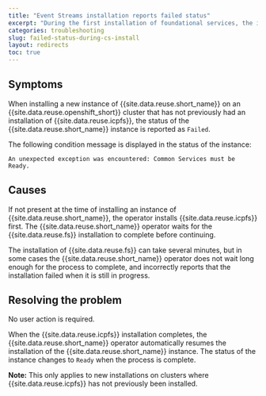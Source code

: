 ```yaml
---
title: "Event Streams installation reports failed status"
excerpt: "During the first installation of foundational services, the installation for the Event Streams instance reports a failed status."
categories: troubleshooting
slug: failed-status-during-cs-install
layout: redirects
toc: true
---
```


## Symptoms

When installing a new instance of {{site.data.reuse.short_name}} on an {{site.data.reuse.openshift_short}} cluster that has not previously had an installation of {{site.data.reuse.icpfs}}, the status of the {{site.data.reuse.short_name}} instance is reported as `Failed`.

The following condition message is displayed in the status of the instance:

```
An unexpected exception was encountered: Common Services must be Ready.
```


## Causes

If not present at the time of installing an instance of {{site.data.reuse.short_name}}, the operator installs {{site.data.reuse.icpfs}} first. The {{site.data.reuse.short_name}} operator waits for the {{site.data.reuse.fs}} installation to complete before continuing.

The installation of {{site.data.reuse.fs}} can take several minutes, but in some cases the {{site.data.reuse.short_name}} operator does not wait long enough for the process to complete, and incorrectly reports that the installation failed when it is still in progress.

## Resolving the problem

No user action is required.

When the {{site.data.reuse.icpfs}} installation completes, the {{site.data.reuse.short_name}} operator automatically resumes the installation of the {{site.data.reuse.short_name}} instance. The status of the instance changes to `Ready` when the process is complete.

**Note:** This only applies to new installations on clusters where {{site.data.reuse.icpfs}} has not previously been installed.
